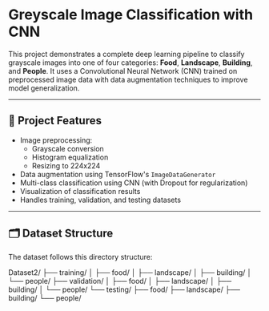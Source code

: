 # Greyscale Image Classification with CNN

This project demonstrates a complete deep learning pipeline to classify grayscale images into one of four categories: **Food**, **Landscape**, **Building**, and **People**. It uses a Convolutional Neural Network (CNN) trained on preprocessed image data with data augmentation techniques to improve model generalization.

---

## 📌 Project Features

- Image preprocessing:
  - Grayscale conversion
  - Histogram equalization
  - Resizing to 224x224
- Data augmentation using TensorFlow's `ImageDataGenerator`
- Multi-class classification using CNN (with Dropout for regularization)
- Visualization of classification results
- Handles training, validation, and testing datasets

---

## 🗂️ Dataset Structure

The dataset follows this directory structure:


Dataset2/
├── training/
│ ├── food/
│ ├── landscape/
│ ├── building/
│ └── people/
├── validation/
│ ├── food/
│ ├── landscape/
│ ├── building/
│ └── people/
└── testing/
├── food/
├── landscape/
├── building/
└── people/
